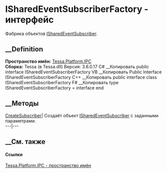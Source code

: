 # ISharedEventSubscriberFactory - интерфейс
Фабрика объектов
[ISharedEventSubscriber<TEventArgs>](T_Tessa_Platform_IPC_ISharedEventSubscriber_1.htm).
## __Definition
 **Пространство имён:** [Tessa.Platform.IPC](N_Tessa_Platform_IPC.htm)  
 **Сборка:** Tessa (в Tessa.dll) Версия: 3.6.0.17
C# __Копировать
     public interface ISharedEventSubscriberFactory
VB __Копировать
     Public Interface ISharedEventSubscriberFactory
C++ __Копировать
     public interface class ISharedEventSubscriberFactory
F# __Копировать
     type ISharedEventSubscriberFactory = interface end
##  __Методы
[CreateSubscriber<TEventArgs>](M_Tessa_Platform_IPC_ISharedEventSubscriberFactory_CreateSubscriber__1.htm)|
Создаёт объект
[ISharedEventSubscriber<TEventArgs>](T_Tessa_Platform_IPC_ISharedEventSubscriber_1.htm)
с заданными параметрами.  
---|---  
## __См. также
#### Ссылки
[Tessa.Platform.IPC - пространство имён](N_Tessa_Platform_IPC.htm)
